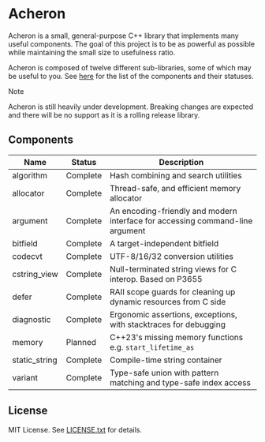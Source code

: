 # Acheron

Acheron is a small, general-purpose C++ library that implements many useful components. The goal
of this project is to be as powerful as possible while maintaining the small size to usefulness
ratio.

Acheron is composed of twelve different sub-libraries, some of which may be useful to you. See
[here](#components) for the list of the components and their statuses.

> [!NOTE]
> Acheron is still heavily under development. Breaking changes are expected and there will be
> no support as it is a rolling release library.

## Components

| Name          | Status   | Description                                                                   |
|---------------|----------|-------------------------------------------------------------------------------|
| algorithm     | Complete | Hash combining and search utilities                                           |
| allocator     | Complete | Thread-safe, and efficient memory allocator                                   |
| argument      | Complete | An encoding-friendly and modern interface for accessing command-line argument |
| bitfield      | Complete | A target-independent bitfield                                                 |
| codecvt       | Complete | UTF-8/16/32 conversion utilities                                              |
| cstring_view  | Complete | Null-terminated string views for C interop. Based on P3655                    |
| defer         | Complete | RAII scope guards for cleaning up dynamic resources from C side               |
| diagnostic    | Complete | Ergonomic assertions, exceptions, with stacktraces for debugging              |
| memory        | Planned  | C++23's missing memory functions e.g. `start_lifetime_as`                     |
| static_string | Complete | Compile-time string container                                                 |
| variant       | Complete | Type-safe union with pattern matching and type-safe index access              |

## License

MIT License. See [LICENSE.txt](LICENSE.txt) for details.
